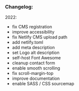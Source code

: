 
### Changelog:

2022:

- fix CMS registration
- improve accessibility
- fix Netlify CMS upload path
- add netlify.toml
- add meta description
- set Logo alt description
- self-host Font Awesome
- cleanup contact form
- enable smooth scrolling
- fix scroll-margin-top
- improve documentation
- enable SASS / CSS sourcemap